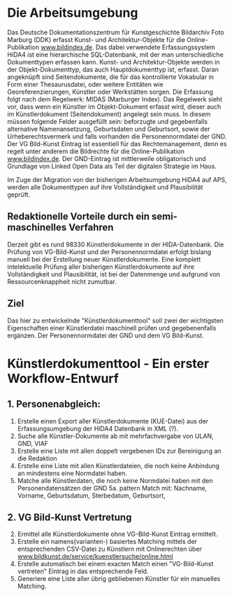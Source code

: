# Die Arbeitsumgebung

Das Deutsche Dokumentationszentrum für Kunstgeschichte Bildarchiv Foto Marburg (DDK) erfasst Kunst- und Architektur-Objekte für die Online-Publikation www.bildindex.de. Das dabei verwendete Erfassungssystem HiDA4 ist eine hierarchische SQL-Datenbank, mit der man 
unterschiedliche Dokumenttypen erfassen kann. Kunst- und Architektur-Objekte werden in der Objekt-Dokumenttyp, das auch Hauptdokumenttyp ist, erfasst. Daran angeknüpft sind Seitendokumente, die für das kontrollierte Vokabular in Form einer Thesaurusdatei, 
oder weitere Entitäten wie Georeferenzierungen, Künstler oder Werkstätten sorgen.
Die Erfassung folgt nach dem Regelwerk: MIDAS (Marburger Index). Das Regelwerk sieht vor, dass wenn ein Künstler im Objekt-Dokument erfasst wird, dieser auch im Künstlerdokument (Seitendokument) angelegt sein muss. In diesem müssen folgende Felder ausgefüllt sein: 
beforzugte und gegebenfalls alternative Namenansetzung, Geburtsdaten und Geburtsort, sowie der Urheberechtsvermerk
und falls vorhanden die Personennormdatei der GND. Der VG Bild-Kunst Eintrag ist essentiell für das Rechtemanagement,
denn es regelt unter anderem die Bildrechte für die Online-Publikation www.bildindex.de. Der GND-Eintrag ist mittlerweile obligatorisch und Grundlage von Linked Open Data als Teil der digitalen Strategie im Haus.

Im Zuge der Migration von der bisherigen Arbeitsumgebung HiDA4 auf APS, werden alle Dokumenttypen auf ihre Vollständigkeit und Plausibilität geprüft. 

## Redaktionelle Vorteile durch ein semi-maschinelles Verfahren
Derzeit gibt es rund 98330 Künstlerdokumente in der HIDA-Datenbank. Die Prüfung von VG-Bild-Kunst und der Personennormdatei erfolgt 
bislang manuell bei der Erstellung neuer Künstlerdokumente. Eine komplett intelektuelle Prüfung aller bisherigen Künstlerdokumente auf ihre Vollständigkeit und Plausibilität, ist bei der Datenmenge und aufgrund von Ressourcenknappheit nicht zumutbar. 

## Ziel
Das hier zu entwickelnde "Künstlerdokumenttool" soll zwei der wichtigsten 
Eigenschaften einer Künstlerdatei maschinell prüfen und gegebenenfalls ergänzen. Der Personennormdatei der GND und dem VG Bild-Kunst. 

# Künstlerdokumenttool - Ein erster Workflow-Entwurf
## 1. Personenabgleich:
1. Erstelle einen Export aller Künstlerdokumente (KUE-Datei) aus der Erfassungsumgebung der HIDA4 Datenbank in XML 
(?).
2. Suche alle Künstler-Dokumente ab mit mehrfachvergabe von ULAN, GND, VIAF
3. Erstelle eine Liste mit allen doppelt vergebenen IDs zur Bereinigung an die Redaktion
4. Erstelle eine Liste mit allen Künstlerdateien, die noch keine Anbindung an mindestens eine Normdatei haben.
5. Matche alle Künstlerdaten, die noch keine Normdatei haben mit den Personendatensätzen der GND
5a. pattern Match mit: Nachname, Vorname, Geburtsdatum, Sterbedatum, Geburtsort, 

## 2. VG Bild-Kunst Vertretung
2. Ermittel alle Künstlerdokumente ohne VG-Bild-Kunst Eintrag ermittelt.
3. Erstelle ein namens(varianten-) basiertes Matching mittels der entsprechenden CSV-Datei zu Künstlern mit Onlinerechten über www.bildkunst.de/service/kuenstlersuche/online.html
4. Erstelle automatisch bei einem exacten Match einen "VG-Bild-Kunst vertreten" Eintrag in das entsprechende Feld.
5. Generiere eine Liste aller übrig gebliebenen Künstler für ein manuelles Matching.
